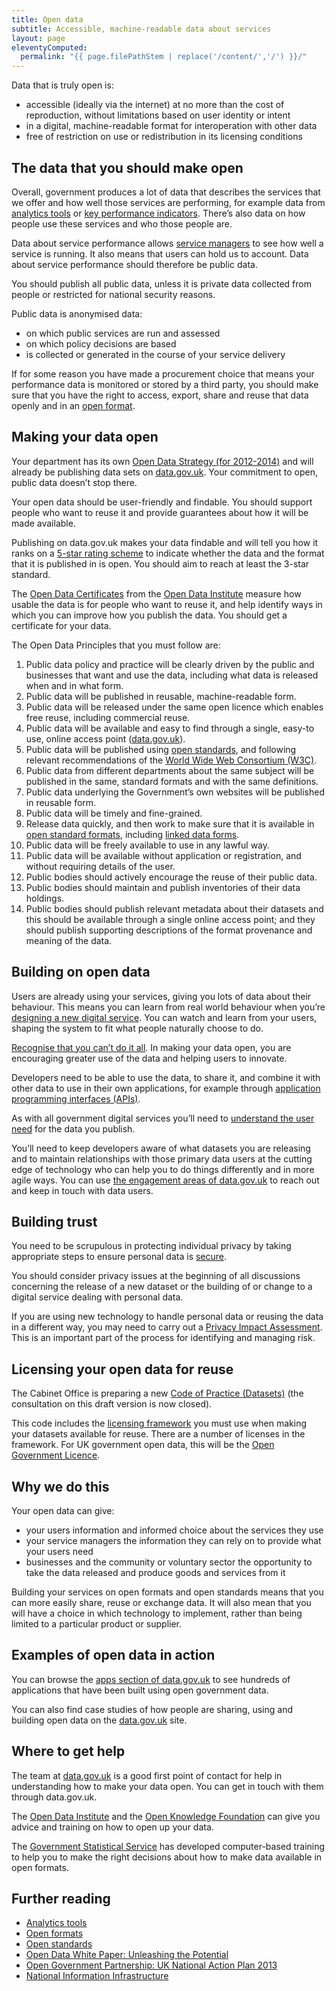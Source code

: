 ```yaml
---
title: Open data
subtitle: Accessible, machine-readable data about services
layout: page
eleventyComputed:
  permalink: "{{ page.filePathStem | replace('/content/','/') }}/"
---
```


Data that is truly open is:

- accessible (ideally via the internet) at no more than the cost of reproduction, without limitations based on user identity or intent
- in a digital, machine-readable format for interoperation with other data
- free of restriction on use or redistribution in its licensing conditions

## The data that you should make open

Overall, government produces a lot of data that describes the services that we offer and how well those services are performing, for example data from [analytics tools](/version-1/guides/analytics-tools.html) or [key performance indicators](/version-1/guides/other-metrics/). There’s also data on how people use these services and who those people are.

Data about service performance allows [service managers](/version-1/guides/service-manager/) to see how well a service is running. It also means that users can hold us to account. Data about service performance should therefore be public data.

You should publish all public data, unless it is private data collected from people or restricted for national security reasons.

Public data is anonymised data:

- on which public services are run and assessed
- on which policy decisions are based
- is collected or generated in the course of your service delivery

If for some reason you have made a procurement choice that means your performance data is monitored or stored by a third party, you should make sure that you have the right to access, export, share and reuse that data openly and in an [open format](/version-1/guides/choosing-appropriate-formats/).

## Making your data open

Your department has its own [Open Data Strategy (for 2012-2014)](https://web.archive.org/web/20151002174648/http://data.gov.uk/open-data-strategies) and will already be publishing data sets on [data.gov.uk](http://data.gov.uk/). Your commitment to open, public data doesn’t stop there.

Your open data should be user-friendly and findable. You should support people who want to reuse it and provide guarantees about how it will be made available.

Publishing on data.gov.uk makes your data findable and will tell you how it ranks on a [5-star rating scheme](http://5stardata.info/) to indicate whether the data and the format that it is published in is open. You should aim to reach at least the 3-star standard.

The [Open Data Certificates](https://certificates.theodi.org/) from the [Open Data Institute](http://theodi.org/) measure how usable the data is for people who want to reuse it, and help identify ways in which you can improve how you publish the data. You should get a certificate for your data.

The Open Data Principles that you must follow are:

1.  Public data policy and practice will be clearly driven by the public and businesses that want and use the data, including what data is released when and in what form.
2.  Public data will be published in reusable, machine-readable form.
3.  Public data will be released under the same open licence which enables free reuse, including commercial reuse.
4.  Public data will be available and easy to find through a single, easy-to use, online access point ([data.gov.uk](http://data.gov.uk/)).
5.  Public data will be published using [open standards](https://web.archive.org/web/20151002174648/https://www.gov.uk/government/publications/open-standards-principles/open-standards-principles#open-standard---definition), and following relevant recommendations of the [World Wide Web Consortium (W3C)](http://www.w3.org/).
6.  Public data from different departments about the same subject will be published in the same, standard formats and with the same definitions.
7.  Public data underlying the Government’s own websites will be published in reusable form.
8.  Public data will be timely and fine-grained.
9.  Release data quickly, and then work to make sure that it is available in [open standard formats](/version-1/guides/choosing-appropriate-formats/), including [linked data forms](http://data.gov.uk/blog/what-linked-data).
10.  Public data will be freely available to use in any lawful way.
11.  Public data will be available without application or registration, and without requiring details of the user.
12.  Public bodies should actively encourage the reuse of their public data.
13.  Public bodies should maintain and publish inventories of their data holdings.
14.  Public bodies should publish relevant metadata about their datasets and this should be available through a single online access point; and they should publish supporting descriptions of the format provenance and meaning of the data.

## Building on open data

Users are already using your services, giving you lots of data about their behaviour. This means you can learn from real world behaviour when you’re [designing a new digital service](https://www.gov.uk/design-principles#third). You can watch and learn from your users, shaping the system to fit what people naturally choose to do.

[Recognise that you can’t do it all](https://www.gov.uk/design-principles#second). In making your data open, you are encouraging greater use of the data and helping users to innovate.

Developers need to be able to use the data, to share it, and combine it with other data to use in their own applications, for example through [application programming interfaces (APIs)](/version-1/guides/apis/).

As with all government digital services you’ll need to [understand the user need](/version-1/guides/user-needs/) for the data you publish.

You’ll need to keep developers aware of what datasets you are releasing and to maintain relationships with those primary data users at the cutting edge of technology who can help you to do things differently and in more agile ways. You can use [the engagement areas of data.gov.uk](https://web.archive.org/web/20151002174648/http://data.gov.uk/forum) to reach out and keep in touch with data users.

## Building trust

You need to be scrupulous in protecting individual privacy by taking appropriate steps to ensure personal data is [secure](/version-1/guides/information-security/).

You should consider privacy issues at the beginning of all discussions concerning the release of a new dataset or the building of or change to a digital service dealing with personal data.

If you are using new technology to handle personal data or reusing the data in a different way, you may need to carry out a [Privacy Impact Assessment](https://web.archive.org/web/20151002174648/https://ico.org.uk/for-organisations/guide-to-data-protection/privacy-by-design/). This is an important part of the process for identifying and managing risk.

## Licensing your open data for reuse

The Cabinet Office is preparing a new [Code of Practice (Datasets)](https://web.archive.org/web/20151002174648/http://data.gov.uk/consultation/code-of-practice) (the consultation on this draft version is now closed).

This code includes the [licensing framework](https://web.archive.org/web/20151002174648/https://www.nationalarchives.gov.uk/information-management/re-using-public-sector-information/re-use-and-licensing/ukglf/) you must use when making your datasets available for reuse. There are a number of licenses in the framework. For UK government open data, this will be the [Open Government Licence](https://web.archive.org/web/20151002174648/https://www.nationalarchives.gov.uk/information-management/re-using-public-sector-information/re-use-and-licensing/what-ogl-covers/).

## Why we do this

Your open data can give:

- your users information and informed choice about the services they use
- your service managers the information they can rely on to provide what your users need
- businesses and the community or voluntary sector the opportunity to take the data released and produce goods and services from it

Building your services on open formats and open standards means that you can more easily share, reuse or exchange data. It will also mean that you will have a choice in which technology to implement, rather than being limited to a particular product or supplier.

## Examples of open data in action

You can browse the [apps section of data.gov.uk](https://web.archive.org/web/20151002174648/http://data.gov.uk/apps) to see hundreds of applications that have been built using open government data.

You can also find case studies of how people are sharing, using and building open data on the [data.gov.uk](http://data.gov.uk/) site.

## Where to get help

The team at [data.gov.uk](http://data.gov.uk/) is a good first point of contact for help in understanding how to make your data open. You can get in touch with them through data.gov.uk.

The [Open Data Institute](https://theodi.org/) and the [Open Knowledge Foundation](https://okfn.org/) can give you advice and training on how to open up your data.

The [Government Statistical Service](https://gss.civilservice.gov.uk/) has developed computer-based training to help you to make the right decisions about how to make data available in open formats.

## Further reading

- [Analytics tools](/version-1/guides/analytics-tools/)
- [Open formats](/version-1/guides/choosing-appropriate-formats/)
- [Open standards](/version-1/guides/open-standards-and-licensing/)
- [Open Data White Paper: Unleashing the Potential](https://www.gov.uk/government/publications/open-data-white-paper-unleashing-the-potential)
- [Open Government Partnership: UK National Action Plan 2013](https://www.gov.uk/government/consultations/open-government-partnership-uk-national-action-plan-2013)
- [National Information Infrastructure](https://web.archive.org/web/20151002174648/https://www.gov.uk/government/publications/national-information-infrastructure)
